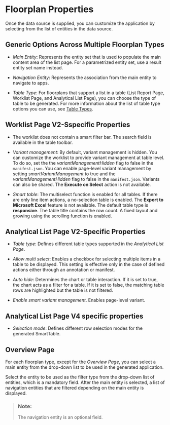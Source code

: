 <!-- loio745ae0c87e994df5acf6bb20ee66b1e1 -->

# Floorplan Properties

Once the data source is supplied, you can customize the application by selecting from the list of entities in the data source.



<a name="loio745ae0c87e994df5acf6bb20ee66b1e1__section_bhf_ts3_nrb"/>

## Generic Options Across Multiple Floorplan Types

-   *Main Entity*: Represents the entity set that is used to populate the main content area of the list page. For a parametrized entity set, use a result entity set name instead.

-   *Navigation Entity*: Represents the association from the main entity to navigate to apps.

-   *Table Type*: For floorplans that support a list in a table \(List Report Page, Worklist Page, and Analytical List Page\), you can choose the type of table to be generated. For more information about the list of table type options you can use, see [Table Types](https://experience.sap.com/fiori-design-web/table-types-sap-fiori-elements/).




<a name="loio745ae0c87e994df5acf6bb20ee66b1e1__section_jbn_5cd_wtb"/>

## Worklist Page V2-Sspecific Properties

-   The worklist does not contain a smart filter bar. The search field is available in the table toolbar.

-   *Variant management*: By default, variant management is hidden. You can customize the worklist to provide variant management at table level. To do so, set the the *variantManagementHidden* flag to false in the `manifest.json`. You can enable page-level variant management by setting *smartVariantManagement* to true and the *variantManagementHidden* flag to false in the `manifest.json`. Variants can also be shared. The **Execute on Select** action is not available.
-   *Smart table*: The multiselect function is enabled for all tables. If there are only line item actions, a no-selection table is enabled. The **Export to Microsoft Excel** feature is not available. The default table type is **responsive**. The table title contains the row count. A fixed layout and growing using the scrolling function is enabled.



<a name="loio745ae0c87e994df5acf6bb20ee66b1e1__section_otl_ws3_nrb"/>

## Analytical List Page V2-Specific Properties

-   *Table type*: Defines different table types supported in the *Analytical List Page*.

-   *Allow multi select*: Enables a checkbox for selecting multiple items in a table to be displayed. This setting is effective only in the case of defined actions either through an annotation or manifest.

-   *Auto hide*: Determines the chart or table interaction. If it is set to true, the chart acts as a filter for a table. If it is set to false, the matching table rows are highlighted but the table is not filtered.

-   *Enable smart variant management*. Enables page-level variant.




<a name="loio745ae0c87e994df5acf6bb20ee66b1e1__section_wpn_1t3_nrb"/>

## Analytical List Page V4 specific properties

-   *Selection mode*: Defines different row selection modes for the generated SmartTable.




<a name="loio745ae0c87e994df5acf6bb20ee66b1e1__section_edn_mt3_nrb"/>

## Overview Page

For each floorplan type, except for the *Overview Page*, you can select a main entity from the drop-down list to be used in the generated application.

Select the entity to be used as the filter type from the drop-down list of entities, which is a mandatory field. After the main entity is selected, a list of navigation entities that are filtered depending on the main entity is displayed.

> ### Note:  
> The navigation entity is an optional field.

